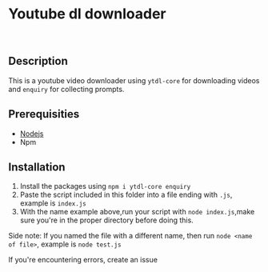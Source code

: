 # Youtube dl downloader

<br>

## Description
This is a youtube video downloader using `ytdl-core` for downloading videos and `enquiry` for collecting prompts.

## Prerequisities
* [Nodejs](https://nodejs.org)
* Npm

## Installation
1. Install the packages using `npm i ytdl-core enquiry`
1. Paste the script included in this folder into a file ending with `.js`, example is `index.js`
1. With the name example above,run your script with `node index.js`,make sure you're in the proper directory before doing this. 

Side note: 
If you named the file with a different name, then run `node <name of file>`, example is `node test.js`

If you're encountering errors, create an issue 
